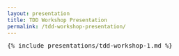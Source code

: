 ```yaml
---
layout: presentation
title: TDD Workshop Presentation
permalink: /tdd-workshop-presentation/
---
```


<pre>{% include presentations/tdd-workshop-1.md %}</pre>
